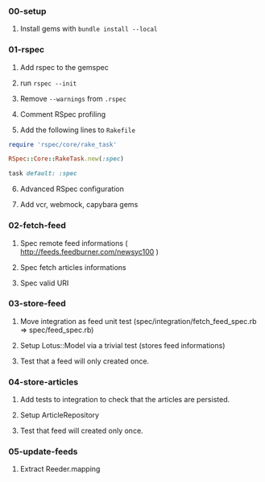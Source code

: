 ### 00-setup

1. Install gems with `bundle install --local`

### 01-rspec

1. Add rspec to the gemspec

2. run `rspec --init`

3. Remove `--warnings` from `.rspec`

4. Comment RSpec profiling

5. Add the following lines to `Rakefile`

```ruby
require 'rspec/core/rake_task'

RSpec::Core::RakeTask.new(:spec)

task default: :spec
```

6. Advanced RSpec configuration

7. Add vcr, webmock, capybara gems

### 02-fetch-feed

1. Spec remote feed informations ( http://feeds.feedburner.com/newsyc100 )

2. Spec fetch articles informations

3. Spec valid URI

### 03-store-feed

1. Move integration as feed unit test (spec/integration/fetch_feed_spec.rb => spec/feed_spec.rb)

2. Setup Lotus::Model via a trivial test (stores feed informations)

3. Test that a feed will only created once.

### 04-store-articles

1. Add tests to integration to check that the articles are persisted.

2. Setup ArticleRepository

3. Test that feed will created only once.

### 05-update-feeds

1. Extract Reeder.mapping

